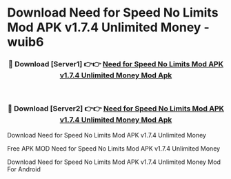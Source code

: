 # Download Need for Speed No Limits Mod APK v1.7.4 Unlimited Money - wuib6



<div align="center">
<h3>🔴 Download [Server1] 👉👉 <a href="https://momento.my/?title=Need_for_Speed_No_Limits_Mod_APK_v1.7.4_Unlimited_Money">Need for Speed No Limits Mod APK v1.7.4 Unlimited Money Mod Apk</a></h3><br>

<h3>🔴 Download [Server2] 👉👉 <a href="https://momento.my/?title=Need_for_Speed_No_Limits_Mod_APK_v1.7.4_Unlimited_Money">Need for Speed No Limits Mod APK v1.7.4 Unlimited Money Mod Apk</a></h3>
</div>



Download Need for Speed No Limits Mod APK v1.7.4 Unlimited Money 

Free APK MOD Need for Speed No Limits Mod APK v1.7.4 Unlimited Money 

Download Need for Speed No Limits Mod APK v1.7.4 Unlimited Money Mod For Android
